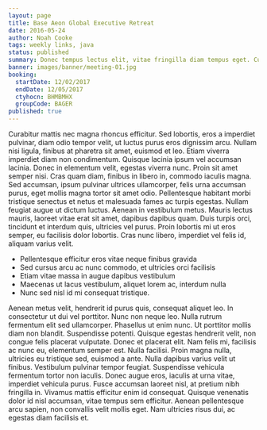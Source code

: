 ```yaml
---
layout: page
title: Base Aeon Global Executive Retreat
date: 2016-05-24
author: Noah Cooke
tags: weekly links, java
status: published
summary: Donec tempus lectus elit, vitae fringilla diam tempus eget. Curabitur.
banner: images/banner/meeting-01.jpg
booking:
  startDate: 12/02/2017
  endDate: 12/05/2017
  ctyhocn: BHMBMHX
  groupCode: BAGER
published: true
---
```

Curabitur mattis nec magna rhoncus efficitur. Sed lobortis, eros a imperdiet pulvinar, diam odio tempor velit, ut luctus purus eros dignissim arcu. Nullam nisi ligula, finibus at pharetra sit amet, euismod et leo. Etiam viverra imperdiet diam non condimentum. Quisque lacinia ipsum vel accumsan lacinia. Donec in elementum velit, egestas viverra nunc. Proin sit amet semper nisi. Cras quam diam, finibus in libero in, commodo iaculis magna. Sed accumsan, ipsum pulvinar ultrices ullamcorper, felis urna accumsan purus, eget mollis magna tortor sit amet odio. Pellentesque habitant morbi tristique senectus et netus et malesuada fames ac turpis egestas. Nullam feugiat augue ut dictum luctus. Aenean in vestibulum metus. Mauris lectus mauris, laoreet vitae erat sit amet, dapibus dapibus quam. Duis turpis orci, tincidunt et interdum quis, ultricies vel purus. Proin lobortis mi ut eros semper, eu facilisis dolor lobortis. Cras nunc libero, imperdiet vel felis id, aliquam varius velit.

* Pellentesque efficitur eros vitae neque finibus gravida
* Sed cursus arcu ac nunc commodo, et ultricies orci facilisis
* Etiam vitae massa in augue dapibus vestibulum
* Maecenas ut lacus vestibulum, aliquet lorem ac, interdum nulla
* Nunc sed nisl id mi consequat tristique.

Aenean metus velit, hendrerit id purus quis, consequat aliquet leo. In consectetur ut dui vel porttitor. Nunc non neque leo. Nulla rutrum fermentum elit sed ullamcorper. Phasellus ut enim nunc. Ut porttitor mollis diam non blandit. Suspendisse potenti. Quisque egestas hendrerit velit, non congue felis placerat vulputate. Donec et placerat elit. Nam felis mi, facilisis ac nunc eu, elementum semper est. Nulla facilisi.
Proin magna nulla, ultricies eu tristique sed, euismod a ante. Nulla dapibus varius velit ut finibus. Vestibulum pulvinar tempor feugiat. Suspendisse vehicula fermentum tortor non iaculis. Donec augue eros, iaculis at urna vitae, imperdiet vehicula purus. Fusce accumsan laoreet nisl, at pretium nibh fringilla in. Vivamus mattis efficitur enim id consequat. Quisque venenatis dolor id nisl accumsan, vitae tempus sem efficitur. Aenean pellentesque arcu sapien, non convallis velit mollis eget. Nam ultricies risus dui, ac egestas diam facilisis et.
